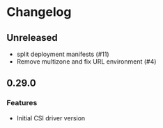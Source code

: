 # Changelog

## Unreleased

* split deployment manifests (#11) 
* Remove multizone and fix URL environment (#4)

## 0.29.0

### Features

* Initial CSI driver version
